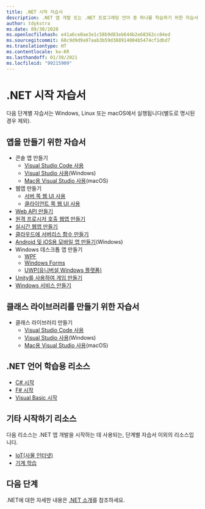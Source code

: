 ```yaml
---
title: .NET 시작 자습서
description: .NET 앱 개발 또는 .NET 프로그래밍 언어 중 하나를 학습하기 위한 자습서를 선택합니다.
author: tdykstra
ms.date: 09/30/2020
ms.openlocfilehash: e41a6ce0ae3e1c58b9d83eb644b2e68362cc04ed
ms.sourcegitcommit: 68c9d9d9a97aab3b59d388914004b5474cf1dbd7
ms.translationtype: HT
ms.contentlocale: ko-KR
ms.lasthandoff: 01/30/2021
ms.locfileid: "99215909"
---
```

# <a name="tutorials-for-getting-started-with-net"></a>.NET 시작 자습서

다음 단계별 자습서는 Windows, Linux 또는 macOS에서 실행됩니다(별도로 명시된 경우 제외).

## <a name="tutorials-for-creating-apps"></a>앱을 만들기 위한 자습서

* 콘솔 앱 만들기
  * [Visual Studio Code 사용](../core/tutorials/with-visual-studio-code.md)
  * [Visual Studio 사용](../core/tutorials/with-visual-studio.md)(Windows)
  * [Mac용 Visual Studio 사용](../core/tutorials/with-visual-studio-mac.md)(macOS)
* 웹앱 만들기
  * [서버 쪽 웹 UI 사용](/aspnet/core/tutorials/razor-pages/razor-pages-start)
  * [클라이언트 쪽 웹 UI 사용](https://dotnet.microsoft.com/learn/aspnet/blazor-tutorial/intro)
* [Web API 만들기](/aspnet/core/tutorials/first-web-api)
* [원격 프로시저 호출 웹앱 만들기](/aspnet/core/tutorials/grpc/grpc-start)
* [실시간 웹앱 만들기](/aspnet/core/tutorials/signalr)
* [클라우드에 서버리스 함수 만들기](/azure/azure-functions/functions-create-first-function-vs-code?pivots=programming-language-csharp)
* [Android 및 iOS용 모바일 앱 만들기](https://dotnet.microsoft.com/learn/xamarin/hello-world-tutorial/intro)(Windows)
* Windows 데스크톱 앱 만들기
  * [WPF](/visualstudio/get-started/csharp/tutorial-wpf)
  * [Windows Forms](/visualstudio/ide/create-csharp-winform-visual-studio)
  * [UWP(유니버설 Windows 플랫폼)](/visualstudio/get-started/csharp/tutorial-uwp)
* [Unity를 사용하여 게임 만들기](https://dotnet.microsoft.com/learn/games/unity-tutorial/intro)
* [Windows 서비스 만들기](/aspnet/core/host-and-deploy/windows-service)

## <a name="tutorials-for-creating-class-libraries"></a>클래스 라이브러리를 만들기 위한 자습서

* 클래스 라이브러리 만들기
  * [Visual Studio Code 사용](../core/tutorials/library-with-visual-studio-code.md)
  * [Visual Studio 사용](../core/tutorials/library-with-visual-studio.md)(Windows)
  * [Mac용 Visual Studio 사용](../core/tutorials/library-with-visual-studio-mac.md)(macOS)

## <a name="resources-for-learning-net-languages"></a>.NET 언어 학습용 리소스

* [C# 시작](../csharp/tour-of-csharp/index.md)
* [F# 시작](../fsharp/get-started/index.md)
* [Visual Basic 시작](../visual-basic/getting-started/index.md)

## <a name="other-get-started-resources"></a>기타 시작하기 리소스

다음 리소스는 .NET 앱 개발을 시작하는 데 사용되는, 단계별 자습서 이외의 리소스입니다.

* [IoT(사물 인터넷)](https://dotnet.microsoft.com/apps/iot)
* [기계 학습](../machine-learning/index.yml)

## <a name="next-steps"></a>다음 단계

.NET에 대한 자세한 내용은 [.NET 소개](../core/introduction.md)를 참조하세요.

